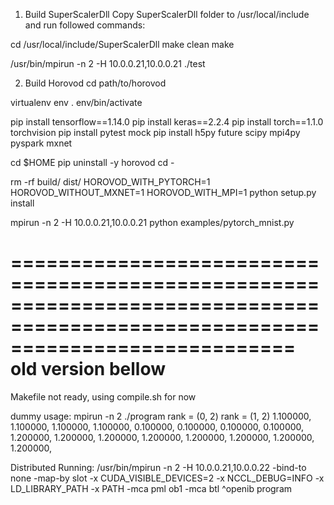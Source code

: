 1. Build SuperScalerDll
Copy SuperScalerDll folder to /usr/local/include and run followed commands:

cd /usr/local/include/SuperScalerDll
make clean
make

/usr/bin/mpirun -n 2 -H 10.0.0.21,10.0.0.21 ./test


2. Build Horovod
cd path/to/horovod

virtualenv env
. env/bin/activate

pip install tensorflow==1.14.0
pip install keras==2.2.4
pip install torch==1.1.0 torchvision
pip install pytest mock
pip install h5py future scipy mpi4py pyspark mxnet

cd $HOME
pip uninstall -y horovod
cd -

rm -rf build/ dist/
HOROVOD_WITH_PYTORCH=1 HOROVOD_WITHOUT_MXNET=1 HOROVOD_WITH_MPI=1 python setup.py install

mpirun -n 2 -H 10.0.0.21,10.0.0.21 python examples/pytorch_mnist.py





================================================================================================================================
old version bellow
================================================================================================================================

Makefile not ready, using compile.sh for now


dummy usage: mpirun -n 2 ./program
rank = (0, 2)
rank = (1, 2)
1.100000, 1.100000, 1.100000, 1.100000,
0.100000, 0.100000, 0.100000, 0.100000,
1.200000, 1.200000, 1.200000, 1.200000,
1.200000, 1.200000, 1.200000, 1.200000,

Distributed Running:
/usr/bin/mpirun -n 2 -H 10.0.0.21,10.0.0.22 -bind-to none -map-by slot -x CUDA_VISIBLE_DEVICES=2 -x NCCL_DEBUG=INFO -x LD_LIBRARY_PATH -x PATH -mca pml ob1 -mca btl ^openib program
